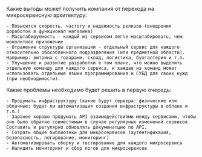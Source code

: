 Какие выгоды может получить компания от перехода на микросервисную архитектуру:

	- Повысится скорость, частоту и надежность релизов (внедрения доработок в функционал магазина)
	- Масштабируемость - каждый из сервисом легче масштабировать, чем монолитное приложение
	- Отражение структуры организации - отдельный сервис для каждого относительно обособленного подразделения (или предметной области). Например: витрина с товарами, склад, логистика, бухгалтерия и т.п.
	- Улучшение и развитие разработки в том плане, что можно выделить отдельную команду для каждого сервиса, и каждая из команд может использовать отдельные языки программирования и СУБД для своих нужд (при необходимости).

Какие проблемы необходимо будет решить в первую очередь:
	
	- Продумать инфраструктуру (какие будут сервера: физические или облачные; будет ли автоматизация создания инфраструктуры в облаке и т.п.)
	- Заранее хорошо продумать API взаимодействиями между сервисами, чтобы оно было обратно совместимым в случае регулярных изменений сервисов. Составить и регулярно обновлять докуменатцию по API.
	- Создать общие библиотеки для микросервисов (аутентификация, безопасность, логирование, мониторинг)
	- Автоматизировать сборку и тестирование для каждого микросервиса
	- Налидить мониторинг и сбор логов для микросервисов
